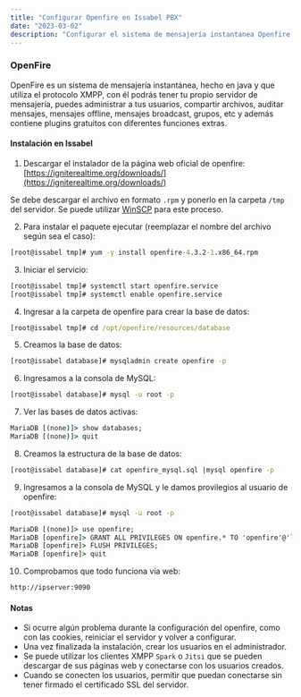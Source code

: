 ```yaml
---
title: "Configurar Openfire en Issabel PBX"
date: "2023-03-02"
description: "Configurar el sistema de mensajería instantanea Openfire en Issabel"
---
```


### OpenFire

OpenFire es un sistema de mensajería instantánea, hecho en java y que utiliza el protocolo XMPP, con él podrás tener tu propio servidor de mensajería, puedes administrar a tus usuarios, compartir archivos, auditar mensajes, mensajes offline, mensajes broadcast, grupos, etc y además contiene plugins gratuitos con diferentes funciones extras.

#### Instalación en Issabel

1. Descargar el instalador de la página web oficial de openfire:
[https://igniterealtime.org/downloads/](https://igniterealtime.org/downloads/)

Se debe descargar el archivo en formato `.rpm` y ponerlo en la carpeta `/tmp` del servidor. Se puede utilizar [WinSCP](https://winscp.net/eng/download.php) para este proceso.

2. Para instalar el paquete ejecutar (reemplazar el nombre del archivo según sea el caso):

```cmd
[root@issabel tmp]# yum -y install openfire-4.3.2-1.x86_64.rpm
```

3. Iniciar el servicio:

```cmd
[root@issabel tmp]# systemctl start openfire.service
[root@issabel tmp]# systemctl enable openfire.service
```

4. Ingresar a la carpeta de openfire para crear la base de datos:

```cmd
[root@issabel tmp]# cd /opt/openfire/resources/database
```

5. Creamos la base de datos:

```cmd
[root@issabel database]# mysqladmin create openfire -p
```

6. Ingresamos a la consola de MySQL:

```cmd
[root@issabel database]# mysql -u root -p
```

7. Ver las bases de datos activas:

```cmd
MariaDB [(none)]> show databases;
MariaDB [(none)]> quit
```

8. Creamos la estructura de la base de datos:

```cmd
[root@issabel database]# cat openfire_mysql.sql |mysql openfire -p
```

9. Ingresamos a la consola de MySQL y le damos provilegios al usuario de openfire:

```cmd
[root@issabel database]# mysql -u root -p

MariaDB [(none)]> use openfire;
MariaDB [openfire]> GRANT ALL PRIVILEGES ON openfire.* TO 'openfire'@'localhost' IDENTIFIED BY 'openfire';
MariaDB [openfire]> FLUSH PRIVILEGES;
MariaDB [openfire]> quit
```

10. Comprobamos que todo funciona vía web:

```cmd
http://ipserver:9090
```

#### Notas
- Si ocurre algún problema durante la configuración del openfire, como con las cookies, reiniciar el servidor y volver a configurar.
- Una vez finalizada la instalación, crear los usuarios en el administrador.
- Se puede utilizar los clientes XMPP `Spark` o `Jitsi` que se pueden descargar de sus páginas web y conectarse con los usuarios creados.
- Cuando se conecten los usuarios, permitir que puedan conectarse sin tener firmado el certificado SSL del servidor.